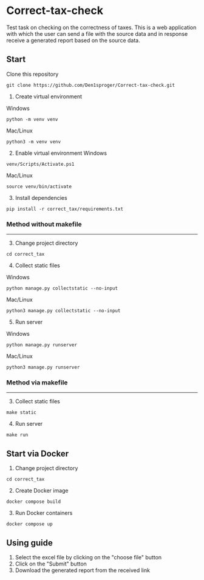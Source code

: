 # Correct-tax-check
Test task on checking on the correctness of taxes. This is a web application with which the user can send a file with the source data and in response receive a generated report based on the source data.

## Start

Clone this repository
```
git clone https://github.com/Den1sproger/Correct-tax-check.git
```

1. Create virtual environment

Windows
```
python -m venv venv
```

Mac/Linux
```
python3 -m venv venv
```

2. Enable virtual environment
Windows
```
venv/Scripts/Activate.ps1
```

Mac/Linux
```
source venv/bin/activate
```

3. Install dependencies
```
pip install -r correct_tax/requirements.txt
```
### Method without makefile
***
3. Change project directory
```
cd correct_tax
```
4. Collect static files

Windows
```
python manage.py collectstatic --no-input
```
Mac/Linux
```
python3 manage.py collectstatic --no-input
```
5. Run server

Windows
```
python manage.py runserver
```
Mac/Linux
```
python3 manage.py runserver
```
### Method via makefile
***
3. Collect static files
```
make static
```
4. Run server
```
make run
```


## Start via Docker

1. Change project directory
```
cd correct_tax
```

2. Create Docker image
```
docker compose build
```

3. Run Docker containers
```
docker compose up
```


## Using guide
1. Select the excel file by clicking on the "choose file" button
2. Click on the "Submit" button
3. Download the generated report from the received link